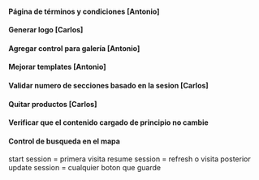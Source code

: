 #### Página de términos y condiciones [Antonio]

#### Generar logo [Carlos]

#### Agregar control para galería [Antonio]

#### Mejorar templates [Antonio]

#### Validar numero de secciones basado en la sesion [Carlos]

#### Quitar productos [Carlos]

#### Verificar que el contenido cargado de principio no cambie

#### Control de busqueda en el mapa

start session = primera visita
resume session = refresh o visita posterior
update session = cualquier boton que guarde